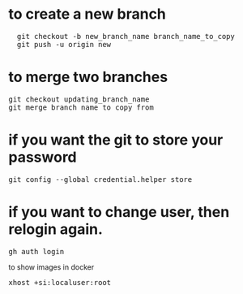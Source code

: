 # to create a new branch

<pre>
  git checkout -b new_branch_name branch_name_to_copy
  git push -u origin new
</pre>



# to merge two branches
<pre>
git checkout updating_branch_name
git merge branch_name_to_copy_from
</pre>

# if you want the git to store your password
<pre>
git config --global credential.helper store
</pre>
# if you want to change user, then relogin again.
<pre>
gh auth login
</pre>
to show images in docker
<pre>
xhost +si:localuser:root
</pre>
